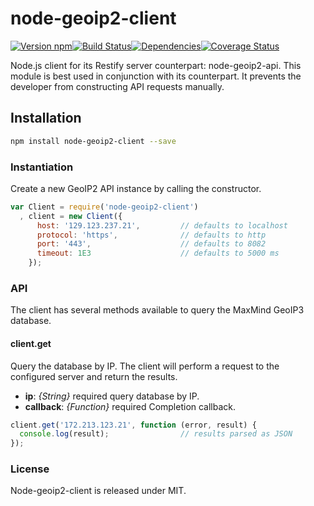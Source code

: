# node-geoip2-client

[![Version npm][version]](http://browsenpm.org/package/node-geoip2-client)[![Build Status][build]](https://travis-ci.org/observing/node-geoip2-client)[![Dependencies][david]](https://david-dm.org/observing/node-geoip2-client)[![Coverage Status][cover]](https://coveralls.io/r/observing/node-geoip2-client?branch=master)

[version]: http://img.shields.io/npm/v/node-geoip2-client.svg?style=flat-square
[build]: http://img.shields.io/travis/observing/node-geoip2-client/master.svg?style=flat-square
[david]: https://img.shields.io/david/observing/node-geoip2-client.svg?style=flat-square
[cover]: http://img.shields.io/coveralls/observing/node-geoip2-client/master.svg?style=flat-square

Node.js client for its Restify server counterpart: node-geoip2-api. This
module is best used in conjunction with its counterpart. It prevents
the developer from constructing API requests manually.

## Installation

```sh
npm install node-geoip2-client --save
```

### Instantiation

Create a new GeoIP2 API instance by calling the constructor.

```js
var Client = require('node-geoip2-client')
  , client = new Client({
      host: '129.123.237.21',         // defaults to localhost
      protocol: 'https',              // defaults to http
      port: '443',                    // defaults to 8082
      timeout: 1E3                    // defaults to 5000 ms
    });
```

### API

The client has several methods available to query the MaxMind GeoIP3 database.

#### client.get

Query the database by IP. The client will perform a request to the
configured server and return the results.

- **ip**: _{String}_ required query database by IP.
- **callback**: _{Function}_ required Completion callback.

```js
client.get('172.213.123.21', function (error, result) {
  console.log(result);                // results parsed as JSON
});
```

### License

Node-geoip2-client is released under MIT.